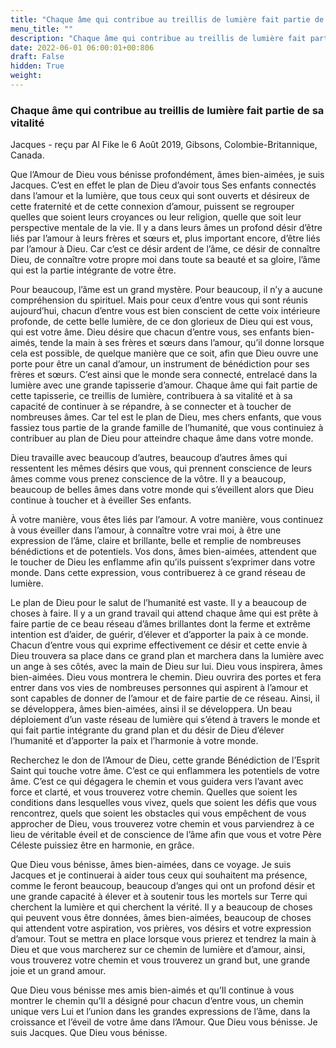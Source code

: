 ```yaml
---
title: "Chaque âme qui contribue au treillis de lumière fait partie de sa vitalité"
menu_title: ""
description: "Chaque âme qui contribue au treillis de lumière fait partie de sa vitalité"
date: 2022-06-01 06:00:01+00:806
draft: False
hidden: True
weight:
---
```

### Chaque âme qui contribue au treillis de lumière fait partie de sa vitalité

Jacques - reçu par Al Fike le 6 Août 2019, Gibsons, Colombie-Britannique, Canada.

Que l’Amour de Dieu vous bénisse profondément, âmes bien-aimées, je suis Jacques. C’est en effet le plan de Dieu d’avoir tous Ses enfants connectés dans l’amour et la lumière, que tous ceux qui sont ouverts et désireux de cette fraternité et de cette connexion d’amour, puissent se regrouper quelles que soient leurs croyances ou leur religion, quelle que soit leur perspective mentale de la vie. Il y a dans leurs âmes un profond désir d’être liés par l’amour à leurs frères et sœurs et, plus important encore, d’être liés par l’amour à Dieu. Car c’est ce désir ardent de l’âme, ce désir de connaître Dieu, de connaître votre propre moi dans toute sa beauté et sa gloire, l’âme qui est la partie intégrante de votre être.

Pour beaucoup, l’âme est un grand mystère. Pour beaucoup, il n’y a aucune compréhension du spirituel. Mais pour ceux d’entre vous qui sont réunis aujourd’hui, chacun d’entre vous est bien conscient de cette voix intérieure profonde, de cette belle lumière, de ce don glorieux de Dieu qui est vous, qui est votre âme. Dieu désire que chacun d’entre vous, ses enfants bien-aimés, tende la main à ses frères et sœurs dans l’amour, qu’il donne lorsque cela est possible, de quelque manière que ce soit, afin que Dieu ouvre une porte pour être un canal d’amour, un instrument de bénédiction pour ses frères et sœurs. C’est ainsi que le monde sera connecté, entrelacé dans la lumière avec une grande tapisserie d’amour. Chaque âme qui fait partie de cette tapisserie, ce treillis de lumière, contribuera à sa vitalité et à sa capacité de continuer à se répandre, à se connecter et à toucher de nombreuses âmes. Car tel est le plan de Dieu, mes chers enfants, que vous fassiez tous partie de la grande famille de l’humanité, que vous continuiez à contribuer au plan de Dieu pour atteindre chaque âme dans votre monde.

Dieu travaille avec beaucoup d’autres, beaucoup d’autres âmes qui ressentent les mêmes désirs que vous, qui prennent conscience de leurs âmes comme vous prenez conscience de la vôtre. Il y a beaucoup, beaucoup de belles âmes dans votre monde qui s’éveillent alors que Dieu continue à toucher et à éveiller Ses enfants.

À votre manière, vous êtes liés par l’amour. A votre manière, vous continuez à vous éveiller dans l’amour, à connaître votre vrai moi, à être une expression de l’âme, claire et brillante, belle et remplie de nombreuses bénédictions et de potentiels. Vos dons, âmes bien-aimées, attendent que le toucher de Dieu les enflamme afin qu’ils puissent s’exprimer dans votre monde. Dans cette expression, vous contribuerez à ce grand réseau de lumière.

Le plan de Dieu pour le salut de l’humanité est vaste. Il y a beaucoup de choses à faire. Il y a un grand travail qui attend chaque âme qui est prête à faire partie de ce beau réseau d’âmes brillantes dont la ferme et extrême intention est d’aider, de guérir, d’élever et d’apporter la paix à ce monde. Chacun d’entre vous qui exprime effectivement ce désir et cette envie à Dieu trouvera sa place dans ce grand plan et marchera dans la lumière avec un ange à ses côtés, avec la main de Dieu sur lui. Dieu vous inspirera, âmes bien-aimées. Dieu vous montrera le chemin. Dieu ouvrira des portes et fera entrer dans vos vies de nombreuses personnes qui aspirent à l’amour et sont capables de donner de l’amour et de faire partie de ce réseau. Ainsi, il se développera, âmes bien-aimées, ainsi il se développera. Un beau déploiement d’un vaste réseau de lumière qui s’étend à travers le monde et qui fait partie intégrante du grand plan et du désir de Dieu d’élever l’humanité et d’apporter la paix et l’harmonie à votre monde.

Recherchez le don de l’Amour de Dieu, cette grande Bénédiction de l’Esprit Saint qui touche votre âme. C’est ce qui enflammera les potentiels de votre âme. C’est ce qui dégagera le chemin et vous guidera vers l’avant avec force et clarté, et vous trouverez votre chemin. Quelles que soient les conditions dans lesquelles vous vivez, quels que soient les défis que vous rencontrez, quels que soient les obstacles qui vous empêchent de vous approcher de Dieu, vous trouverez votre chemin et vous parviendrez à ce lieu de véritable éveil et de conscience de l’âme afin que vous et votre Père Céleste puissiez être en harmonie, en grâce.

Que Dieu vous bénisse, âmes bien-aimées, dans ce voyage. Je suis Jacques et je continuerai à aider tous ceux qui souhaitent ma présence, comme le feront beaucoup, beaucoup d’anges qui ont un profond désir et une grande capacité à élever et à soutenir tous les mortels sur Terre qui cherchent la lumière et qui cherchent la vérité. Il y a beaucoup de choses qui peuvent vous être données, âmes bien-aimées, beaucoup de choses qui attendent votre aspiration, vos prières, vos désirs et votre expression d’amour. Tout se mettra en place lorsque vous prierez et tendrez la main à Dieu et que vous marcherez sur ce chemin de lumière et d’amour, ainsi, vous trouverez votre chemin et vous trouverez un grand but, une grande joie et un grand amour.

Que Dieu vous bénisse mes amis bien-aimés et qu’Il continue à vous montrer le chemin qu’Il a désigné pour chacun d’entre vous, un chemin unique vers Lui et l’union dans les grandes expressions de l’âme, dans la croissance et l’éveil de votre âme dans l’Amour. Que Dieu vous bénisse. Je suis Jacques. Que Dieu vous bénisse.
